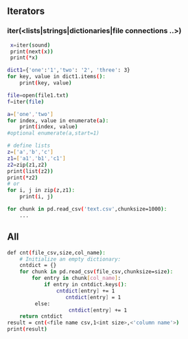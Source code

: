 ## Iterators
### iter(<lists|strings|dictionaries|file connections ..>)
```sh
 x=iter(sound)
 print(next(x))
 print(*x)
 ```
```sh
dict1={'one':'1','two': '2', 'three': 3}
for key, value in dict1.items():
    print(key, value)
```
```sh
file=open(file1.txt)
f=iter(file)
```
```sh
a=['one','two']
for index, value in enumerate(a):
    print(index, value)
#optional enumerate(a,start=1)
```
```sh
# define lists
z=['a','b','c']
z1=['a1','b1','c1']
z2=zip(z1,z2)
print(list(z2))
print(*z2)
# or
for i, j in zip(z,z1):
    print(i, j)
```
```sh
for chunk in pd.read_csv('text.csv',chunksize=1000):
    ...
```
## All 
```sh
def cnt(file_csv,size,col_name):
    # Initialize an empty dictionary:
    cntdict = {}
    for chunk in pd.read_csv(file_csv,chunksize=size):
        for entry in chunk[col_name]:
            if entry in cntdict.keys():
                cntdict[entry] += 1
                   cntdict[entry] = 1
         else:
                    cntdict[entry] += 1
    return cntdict
result = cnt(<file name csv,1<int size>,<'column name'>)
print(result)
```

   [PlGa]: <https://github.com/RahulHP/dillinger/blob/master/plugins/googleanalytics/README.md>

